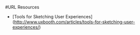 #URL Resources
- [Tools for Sketching User Experiences] (http://www.uxbooth.com/articles/tools-for-sketching-user-experiences/)
